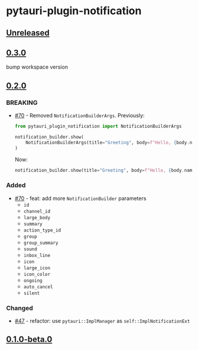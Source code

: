 # pytauri-plugin-notification

## [Unreleased]

## [0.3.0]

bump workspace version

## [0.2.0]

### BREAKING

- [#70](https://github.com/pytauri/pytauri/pull/70) - Removed `NotificationBuilderArgs`.
    Previously:

    ```python
    from pytauri_plugin_notification import NotificationBuilderArgs

    notification_builder.show(
        NotificationBuilderArgs(title="Greeting", body=f"Hello, {body.name}!")
    )
    ```

    Now:

    ```python
    notification_builder.show(title="Greeting", body=f"Hello, {body.name}!")
    ```

### Added

- [#70](https://github.com/pytauri/pytauri/pull/70) - feat: add more `NotificationBuilder` parameters
    - `id`
    - `channel_id`
    - `large_body`
    - `summary`
    - `action_type_id`
    - `group`
    - `group_summary`
    - `sound`
    - `inbox_line`
    - `icon`
    - `large_icon`
    - `icon_color`
    - `ongoing`
    - `auto_cancel`
    - `silent`

### Changed

- [#47](https://github.com/pytauri/pytauri/pull/47) - refactor: use `pytauri::ImplManager` as `self::ImplNotificationExt`

## [0.1.0-beta.0]

[unreleased]: https://github.com/pytauri/pytauri/tree/HEAD
[0.3.0]: https://github.com/pytauri/pytauri/releases/tag/py/pytauri-plugin-notification/v0.3.0
[0.2.0]: https://github.com/pytauri/pytauri/releases/tag/py/pytauri-plugin-notification/v0.2.0
[0.1.0-beta.0]: https://github.com/pytauri/pytauri/releases/tag/py/pytauri-plugin-notification/v0.1.0-beta.0
